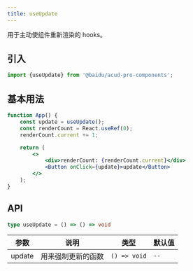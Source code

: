 ```yaml
---
title: useUpdate
---
```


用于主动使组件重新渲染的 hooks。

## 引入

```js
import {useUpdate} from '@baidu/acud-pro-components';
```

## 基本用法

```jsx live fff
function App() {
    const update = useUpdate();
    const renderCount = React.useRef(0);
    renderCount.current += 1;

    return (
        <>
            <div>renderCount: {renderCount.current}</div>
            <Button onClick={update}>update</Button>
        </>
    );
}
```

## API

```typescript static
type useUpdate = () => () => void
```

| 参数   | 说明               | 类型         | 默认值 |
| ------ | ------------------ | ------------ | ------ |
| update | 用来强制更新的函数 | `() => void` | `--`   |
